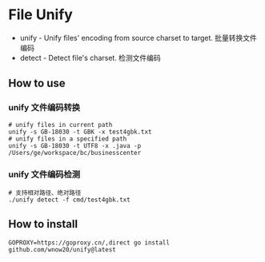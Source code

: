 # File Unify
 - unify - Unify files' encoding from source charset to target. 批量转换文件编码
 - detect - Detect file's charset. 检测文件编码

## How to use
### unify 文件编码转换
```shell
# unify files in current path
unify -s GB-18030 -t GBK -x test4gbk.txt
# unify files in a specified path
unify -s GB-18030 -t UTF8 -x .java -p /Users/ge/workspace/bc/businesscenter
```
### unify 文件编码检测
```shell
# 支持相对路径、绝对路径
./unify detect -f cmd/test4gbk.txt
```

## How to install
```shell
GOPROXY=https://goproxy.cn/,direct go install github.com/wnow20/unify@latest
```
